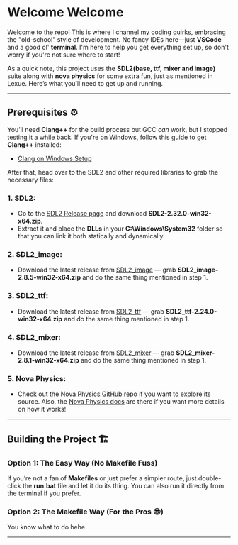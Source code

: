 # Welcome Welcome

Welcome to the repo! This is where I channel my coding quirks, embracing the "old-school" style of development. No fancy IDEs here—just **VSCode** and a good ol' **terminal**. I'm here to help you get everything set up, so don't worry if you're not sure where to start! 

As a quick note, this project uses the **SDL2(base, ttf, mixer and image)** suite along with **nova physics** for some extra fun, just as mentioned in Lexue. Here’s what you’ll need to get up and running.

---

## Prerequisites ⚙️

You’ll need **Clang++** for the build process but GCC *can* work, but I stopped testing it a while back. If you're on Windows, follow this guide to get **Clang++** installed:

- [Clang on Windows Setup](https://wetmelon.github.io/clang-on-windows.html)

After that, head over to the SDL2 and other required libraries to grab the necessary files:

### 1. **SDL2**:
- Go to the [SDL2 Release page](https://github.com/libsdl-org/SDL/releases) and download **SDL2-2.32.0-win32-x64.zip**. 
- Extract it and place the **DLLs** in your **C:\Windows\System32** folder so that you can link it both statically and dynamically.

### 2. **SDL2_image**:
- Download the latest release from [SDL2_image](https://github.com/libsdl-org/SDL_image/releases/) — grab **SDL2_image-2.8.5-win32-x64.zip** and do the same thing mentioned in step 1.

### 3. **SDL2_ttf**:
- Download the latest release from [SDL2_ttf](https://github.com/libsdl-org/SDL_ttf/releases/) — grab **SDL2_ttf-2.24.0-win32-x64.zip** and do the same thing mentioned in step 1.

### 4. **SDL2_mixer**:
- Download the latest release from [SDL2_mixer](https://github.com/libsdl-org/SDL_mixer/releases/) — grab **SDL2_mixer-2.8.1-win32-x64.zip** and do the same thing mentioned in step 1.

### 5. **Nova Physics**:
- Check out the [Nova Physics GitHub repo](https://github.com/kadir014/nova-physics/) if you want to explore its source. Also, the [Nova Physics docs](https://nova-physics.rtfd.io) are there if you want more details on how it works!

---

## Building the Project 🏗️

### Option 1: The Easy Way (No Makefile Fuss)
If you’re not a fan of **Makefiles** or just prefer a simpler route, just double-click the **run.bat** file and let it do its thing. You can also run it directly from the terminal if you prefer.

### Option 2: The Makefile Way (For the Pros 😎)
You know what to do hehe

---
